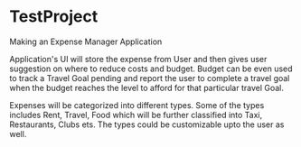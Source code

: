 # TestProject
Making an Expense Manager Application

Application's UI will store the expense from User and then gives user suggestion on where to reduce costs and budget. Budget can be even used to track a Travel Goal pending and report the user to complete a travel goal when the budget reaches the level to afford for that particular travel Goal.

Expenses will be categorized into different types. Some of the types includes Rent, Travel, Food  which will be further classified into Taxi, Restaurants, Clubs ets. The types could be customizable upto the user as well. 


